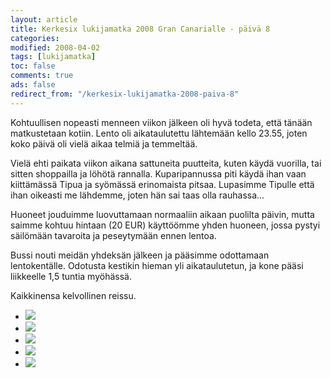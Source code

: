 ```yaml
--- 
layout: article 
title: Kerkesix lukijamatka 2008 Gran Canarialle - päivä 8 
categories: 
modified: 2008-04-02 
tags: [lukijamatka]
toc: false 
comments: true 
ads: false 
redirect_from: "/kerkesix-lukijamatka-2008-paiva-8" 
--- 
```


Kohtuullisen nopeasti menneen viikon jälkeen oli hyvä todeta, että
tänään matkustetaan kotiin. Lento oli aikataulutettu lähtemään kello
23.55, joten koko päivä oli vielä aikaa telmiä ja temmeltää.

Vielä ehti paikata viikon aikana sattuneita puutteita, kuten käydä
vuorilla, tai sitten shoppailla ja löhötä rannalla. Kuparipannussa piti
käydä ihan vaan kiittämässä Tipua ja syömässä erinomaista pitsaa.
Lupasimme Tipulle että ihan oikeasti me lähdemme, joten hän sai taas
olla rauhassa...

Huoneet jouduimme luovuttamaan normaaliin aikaan puolilta päivin, mutta
saimme kohtuu hintaan (20 EUR) käyttöömme yhden huoneen, jossa pystyi
säilömään tavaroita ja peseytymään ennen lentoa.

Bussi nouti meidän yhdeksän jälkeen ja pääsimme odottamaan
lentokentälle. Odotusta kestikin hieman yli aikataulutetun, ja kone
pääsi liikkeelle 1,5 tuntia myöhässä.

Kaikkinensa kelvollinen reissu.

<div class="image-gallery">

-   [![](/Media/Default/ImageGalleries/kerkesix-lukijamatka-2008-paiva-8/Thumbnails/DSC00946.JPG)](/Media/Default/ImageGalleries/kerkesix-lukijamatka-2008-paiva-8/DSC00946.JPG)
-   [![](/Media/Default/ImageGalleries/kerkesix-lukijamatka-2008-paiva-8/Thumbnails/DSC_1034.JPG)](/Media/Default/ImageGalleries/kerkesix-lukijamatka-2008-paiva-8/DSC_1034.JPG)
-   [![](/Media/Default/ImageGalleries/kerkesix-lukijamatka-2008-paiva-8/Thumbnails/DSC_1051.JPG)](/Media/Default/ImageGalleries/kerkesix-lukijamatka-2008-paiva-8/DSC_1051.JPG)
-   [![](/Media/Default/ImageGalleries/kerkesix-lukijamatka-2008-paiva-8/Thumbnails/DSC_1081.JPG)](/Media/Default/ImageGalleries/kerkesix-lukijamatka-2008-paiva-8/DSC_1081.JPG)
-   [![](/Media/Default/ImageGalleries/kerkesix-lukijamatka-2008-paiva-8/Thumbnails/DSC_1097.JPG)](/Media/Default/ImageGalleries/kerkesix-lukijamatka-2008-paiva-8/DSC_1097.JPG)

</div>
